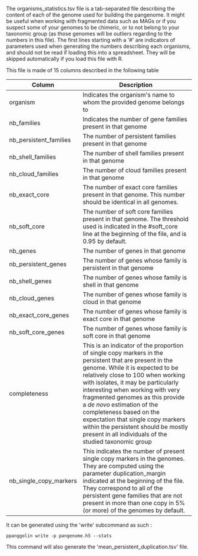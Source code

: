 
The organisms_statistics.tsv file is a tab-separated file describing the content of each of the genome used for building the pangenome. It might be useful when working with fragmented data such as MAGs or if you suspect some of your genomes to be chimeric, or to not belong to your taxonomic group (as those genomes will be outliers regarding to the numbers in this file).
The first lines starting with a '#' are indicators of parameters used when generating the numbers describing each organisms, and should not be read if loading this into a spreadsheet. They will be skipped automatically if you load this file with R.

This file is made of 15 columns described in the following table

| Column                 | Description                                                                                                                                                                                                                                                                                                                                                                                                                                                                             |
|------------------------|-----------------------------------------------------------------------------------------------------------------------------------------------------------------------------------------------------------------------------------------------------------------------------------------------------------------------------------------------------------------------------------------------------------------------------------------------------------------------------------------|
| organism               | Indicates the organism's name to whom the provided genome belongs to                                                                                                                                                                                                                                                                                                                                                                                                                    |
| nb_families            | Indicates the number of gene families present in that genome                                                                                                                                                                                                                                                                                                                                                                                                                            |
| nb_persistent_families | The number of persistent families present in that genome                                                                                                                                                                                                                                                                                                                                                                                                                                |
| nb_shell_families      | The number of shell families present in that genome                                                                                                                                                                                                                                                                                                                                                                                                                                     |
| nb_cloud_families      | The number of cloud families present in that genome                                                                                                                                                                                                                                                                                                                                                                                                                                     |
| nb_exact_core          | The number of exact core families present in that genome. This number should be identical in all genomes.                                                                                                                                                                                                                                                                                                                                                                               |
| nb_soft_core           | The number of soft core families present in that genome. The threshold used is indicated in the #soft_core line at the beginning of the file, and is 0.95 by default.                                                                                                                                                                                                                                                                                                                   |
| nb_genes               | The number of genes in that genome                                                                                                                                                                                                                                                                                                                                                                                                                                                      |
| nb_persistent_genes    | The number of genes whose family is persistent in that genome                                                                                                                                                                                                                                                                                                                                                                                                                           |
| nb_shell_genes         | The number of genes whose family is shell in that genome                                                                                                                                                                                                                                                                                                                                                                                                                                |
| nb_cloud_genes         | The number of genes whose family is cloud in that genome                                                                                                                                                                                                                                                                                                                                                                                                                                |
| nb_exact_core_genes    | The number of genes whose family is exact core in that genome                                                                                                                                                                                                                                                                                                                                                                                                                           |
| nb_soft_core_genes     | The number of genes whose family is soft core in that genome                                                                                                                                                                                                                                                                                                                                                                                                                            |
| completeness           | This is an indicator of the proportion of single copy markers in the persistent that are present in the genome. While it is expected to be relatively close to 100 when working with isolates, it may be particularly interesting when working with very fragmented genomes as this provide a *de novo* estimation of the completeness based on the expectation that single copy markers within the persistent should be mostly present in all individuals of the studied taxonomic group |
| nb_single_copy_markers | This indicates the number of present single copy markers in the genomes. They are computed using the parameter duplication_margin indicated at the beginning of the file. They correspond to all of the persistent gene families that are not present in more than one copy in 5% (or more) of the genomes by default.                                                                                                                                                                  |

It can be generated using the 'write' subcommand as such : 

`ppanggolin write -p pangenome.h5 --stats`

This command will also generate the 'mean_persistent_duplication.tsv' file.